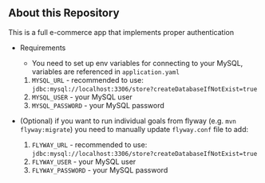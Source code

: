 ## About this Repository 

This is a full e-commerce app that implements proper authentication

- Requirements
    - You need to set up env variables for connecting to your MySQL, variables are referenced in `application.yaml`

    1. `MYSQL_URL` - recommended to use: `jdbc:mysql://localhost:3306/store?createDatabaseIfNotExist=true`
    2. `MYSQL_USER` - your MySQL user
    3. `MYSQL_PASSWORD` - your MySQL password

- (Optional) if you want to run individual goals from flyway (e.g. `mvn flyway:migrate`) you need to manually update `flyway.conf` file to add:
    1. `FLYWAY_URL` - recommended to use: `jdbc:mysql://localhost:3306/store?createDatabaseIfNotExist=true`
    2. `FLYWAY_USER` - your MySQL user
    3. `FLYWAY_PASSWORD` - your MySQL password